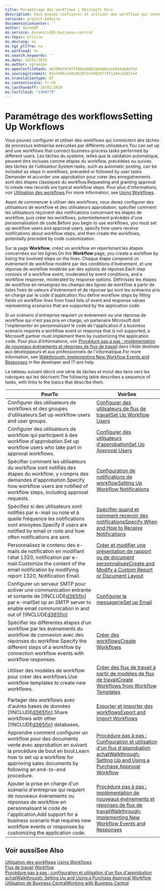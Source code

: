 ```yaml
---
title: Paramétrage des workflows | Microsoft Docs
description: Vous pouvez configurer et utiliser des workflows qui connectent des tâches de processus entreprise exécutées par différents utilisateurs. Les tâches du système, telles que la validation automatique, peuvent être incluses comme étapes du workflow, précédées ou suivies des tâches de l'utilisateur. Demander et accorder une approbation pour créer des enregistrements sont des étapes classiques du workflow.
services: project-madeira
documentationcenter: ''
author: SorenGP
ms.service: dynamics365-business-central
ms.topic: article
ms.devlang: na
ms.tgt_pltfrm: na
ms.workload: na
ms.search.keywords: ''
ms.date: 10/01/2019
ms.author: sgroespe
ms.openlocfilehash: dd399a74f4f5f08dab9b3abe86cac6844ab8efbd
ms.sourcegitcommit: 02e704bc3e01d62072144919774f1244c42827e4
ms.translationtype: HT
ms.contentlocale: fr-FR
ms.lasthandoff: 10/01/2019
ms.locfileid: "2304779"
---
```

# <a name="setting-up-workflows"></a><span data-ttu-id="4e64e-105">Paramétrage des workflows</span><span class="sxs-lookup"><span data-stu-id="4e64e-105">Setting Up Workflows</span></span>
<span data-ttu-id="4e64e-106">Vous pouvez configurer et utiliser des workflows qui connectent des tâches de processus entreprise exécutées par différents utilisateurs.</span><span class="sxs-lookup"><span data-stu-id="4e64e-106">You can set up and use workflows that connect business-process tasks performed by different users.</span></span> <span data-ttu-id="4e64e-107">Les tâches du système, telles que la validation automatique, peuvent être incluses comme étapes du workflow, précédées ou suivies des tâches de l'utilisateur.</span><span class="sxs-lookup"><span data-stu-id="4e64e-107">System tasks, such as automatic posting, can be included as steps in workflows, preceded or followed by user tasks.</span></span> <span data-ttu-id="4e64e-108">Demander et accorder une approbation pour créer des enregistrements sont des étapes classiques du workflow.</span><span class="sxs-lookup"><span data-stu-id="4e64e-108">Requesting and granting approval to create new records are typical workflow steps.</span></span> <span data-ttu-id="4e64e-109">Pour plus d'informations, voir [Utilisation des workflows](across-use-workflows.md).</span><span class="sxs-lookup"><span data-stu-id="4e64e-109">For more information, see [Using Workflows](across-use-workflows.md).</span></span>  

 <span data-ttu-id="4e64e-110">Avant de commencer à utiliser des workflows, vous devez configurer des utilisateurs de workflow et des utilisateurs approbation, spécifier comment les utilisateurs reçoivent des notifications concernant les étapes de workflow, puis créer les workflows, potentiellement précédés d'une personnalisation de code.</span><span class="sxs-lookup"><span data-stu-id="4e64e-110">Before you begin to use workflows, you must set up workflow users and approval users, specify how users receive notifications about workflow steps, and then create the workflows, potentially preceded by code customization.</span></span>  

 <span data-ttu-id="4e64e-111">Sur la page **Workflow**, créez un workflow en répertoriant les étapes concernées sur les lignes.</span><span class="sxs-lookup"><span data-stu-id="4e64e-111">On the **Workflow** page, you create a workflow by listing the involved steps on the lines.</span></span> <span data-ttu-id="4e64e-112">Chaque étape comprend un événement de workflow modéré par des conditions d'événement, et une réponse de workflow modérée par des options de réponse.</span><span class="sxs-lookup"><span data-stu-id="4e64e-112">Each step consists of a workflow event, moderated by event conditions, and a workflow response, moderated by response options.</span></span> <span data-ttu-id="4e64e-113">Définissez les étapes de workflow en renseignez les champs des lignes de workflow à partir de listes fixes de valeurs d'événement et de réponse qui sont les scénarios pris en charge par le code d'application.</span><span class="sxs-lookup"><span data-stu-id="4e64e-113">You define workflow steps by filling fields on workflow lines from fixed lists of event and response values representing scenarios that are supported by the application code.</span></span>  

 <span data-ttu-id="4e64e-114">Si un scénario d'entreprise requiert un événement ou une réponse de workflow qui n'est pas pris en charge, un partenaire Microsoft doit l'implémenter en personnalisant le code de l'application.</span><span class="sxs-lookup"><span data-stu-id="4e64e-114">If a business scenario requires a workflow event or response that is not supported, a Microsoft partner must implement them by customizing the application code.</span></span> <span data-ttu-id="4e64e-115">Pour plus d'informations, voir [Procédure pas à pas : implémentation de nouveaux événements et réponses de flux de travail](/dynamics-nav/Walkthrough--Implementing-New-Workflow-Events-and-Responses) dans l'Aide destinée aux développeurs et aux professionnels de l'informatique.</span><span class="sxs-lookup"><span data-stu-id="4e64e-115">For more information, see [Walkthrough: Implementing New Workflow Events and Responses](/dynamics-nav/Walkthrough--Implementing-New-Workflow-Events-and-Responses) in the developer and IT-pro help.</span></span>

 <span data-ttu-id="4e64e-116">Le tableau suivant décrit une série de tâches et inclut des liens vers les rubriques qui les décrivent.</span><span class="sxs-lookup"><span data-stu-id="4e64e-116">The following table describes a sequence of tasks, with links to the topics that describe them.</span></span>  

|<span data-ttu-id="4e64e-117">**Pour**</span><span class="sxs-lookup"><span data-stu-id="4e64e-117">**To**</span></span>|<span data-ttu-id="4e64e-118">**Voir**</span><span class="sxs-lookup"><span data-stu-id="4e64e-118">**See**</span></span>|  
|------------|-------------|  
|<span data-ttu-id="4e64e-119">Configurer des utilisateurs de workflows et des groupes d'utilisateurs.</span><span class="sxs-lookup"><span data-stu-id="4e64e-119">Set up workflow users and user groups.</span></span>|[<span data-ttu-id="4e64e-120">Configurer des utilisateurs de flux de travail</span><span class="sxs-lookup"><span data-stu-id="4e64e-120">Set Up Workflow Users</span></span>](across-how-to-set-up-workflow-users.md)|  
|<span data-ttu-id="4e64e-121">Configurer des utilisateurs de workflow qui participent à des workflow d'approbation.</span><span class="sxs-lookup"><span data-stu-id="4e64e-121">Set up workflow users who take part in approval workflows.</span></span>|[<span data-ttu-id="4e64e-122">Configurer des utilisateurs d'approbation</span><span class="sxs-lookup"><span data-stu-id="4e64e-122">Set Up Approval Users</span></span>](across-how-to-set-up-approval-users.md)|  
|<span data-ttu-id="4e64e-123">Spécifier comment les utilisateurs du workflow sont notifiés des étapes du workflow, y compris des demandes d'approbation.</span><span class="sxs-lookup"><span data-stu-id="4e64e-123">Specify how workflow users are notified of workflow steps, including approval requests.</span></span>|[<span data-ttu-id="4e64e-124">Configuration de notifications de workflow</span><span class="sxs-lookup"><span data-stu-id="4e64e-124">Setting Up Workflow Notifications</span></span>](across-setting-up-workflow-notifications.md)|  
|<span data-ttu-id="4e64e-125">Spécifiez si des utilisateurs sont notifiés par e-mail ou note et à quelle fréquence les notifications sont envoyées.</span><span class="sxs-lookup"><span data-stu-id="4e64e-125">Specify if users are notified by email or note and how often notifications are sent.</span></span>|[<span data-ttu-id="4e64e-126">Spécifier quand et comment recevoir des notifications</span><span class="sxs-lookup"><span data-stu-id="4e64e-126">Specify When and How to Receive Notifications</span></span>](across-how-to-specify-when-and-how-to-receive-notifications.md)|  
|<span data-ttu-id="4e64e-127">Personnalisez le contenu des e-mails de notification en modifiant l'état 1320, notification par e-mail.</span><span class="sxs-lookup"><span data-stu-id="4e64e-127">Customize the content of the email notification by modifying report 1320, Notification Email.</span></span>|[<span data-ttu-id="4e64e-128">Créer et modifier une présentation de rapport ou de document personnalisée</span><span class="sxs-lookup"><span data-stu-id="4e64e-128">Create and Modify a Custom Report or Document Layout</span></span>](ui-how-create-custom-report-layout.md)|  
|<span data-ttu-id="4e64e-129">Configurer un serveur SMTP pour activer une communication entrante et sortante de [!INCLUDE[d365fin](includes/d365fin_md.md)] par e-mail</span><span class="sxs-lookup"><span data-stu-id="4e64e-129">Set up an SMTP server to enable email communication in and out of [!INCLUDE[d365fin](includes/d365fin_md.md)]</span></span>|[<span data-ttu-id="4e64e-130">Configurer la messagerie</span><span class="sxs-lookup"><span data-stu-id="4e64e-130">Set up Email</span></span>](admin-how-setup-email.md)|
|<span data-ttu-id="4e64e-131">Spécifier les différentes étapes d'un workflow par les événements du workflow de connexion avec des réponses du workflow.</span><span class="sxs-lookup"><span data-stu-id="4e64e-131">Specify the different steps of a workflow by connection workflow events with workflow responses.</span></span>|[<span data-ttu-id="4e64e-132">Créer des workflows</span><span class="sxs-lookup"><span data-stu-id="4e64e-132">Create Workflows</span></span>](across-how-to-create-workflows.md)|  
|<span data-ttu-id="4e64e-133">Utiliser des modèles de workflow pour créer des workflows.</span><span class="sxs-lookup"><span data-stu-id="4e64e-133">Use workflow templates to create new workflows.</span></span>|[<span data-ttu-id="4e64e-134">Créer des flux de travail à partir de modèles de flux de travail</span><span class="sxs-lookup"><span data-stu-id="4e64e-134">Create Workflows from Workflow Templates</span></span>](across-how-to-create-workflows-from-workflow-templates.md)|  
|<span data-ttu-id="4e64e-135">Partager des workflows avec d'autres bases de données [!INCLUDE[d365fin](includes/d365fin_md.md)].</span><span class="sxs-lookup"><span data-stu-id="4e64e-135">Share workflows with other [!INCLUDE[d365fin](includes/d365fin_md.md)] databases.</span></span>|[<span data-ttu-id="4e64e-136">Exporter et importer des workflows</span><span class="sxs-lookup"><span data-stu-id="4e64e-136">Export and Import Workflows</span></span>](across-how-to-export-and-import-workflows.md)|  
|<span data-ttu-id="4e64e-137">Apprendre comment configurer un workflow pour des documents vente avec approbation en suivant la procédure de bout en bout.</span><span class="sxs-lookup"><span data-stu-id="4e64e-137">Learn how to set up a workflow for approving sales documents by following an end-to-end procedure.</span></span>|[<span data-ttu-id="4e64e-138">Procédure pas à pas : Configuration et utilisation d'un flux d'approbation achat</span><span class="sxs-lookup"><span data-stu-id="4e64e-138">Walkthrough: Setting Up and Using a Purchase Approval Workflow</span></span>](walkthrough-setting-up-and-using-a-purchase-approval-workflow.md)|  
|<span data-ttu-id="4e64e-139">Ajouter la prise en charge d'un scénario d'entreprise qui requiert de nouveaux événements ou réponses de workflow en personnalisant le code de l'application.</span><span class="sxs-lookup"><span data-stu-id="4e64e-139">Add support for a business scenario that requires new workflow events or responses by customizing the application code.</span></span>|[<span data-ttu-id="4e64e-140">Procédure pas à pas : implémentation de nouveaux événements et réponses de flux de travail</span><span class="sxs-lookup"><span data-stu-id="4e64e-140">Walkthrough: Implementing New Workflow Events and Responses</span></span>](/dynamics-nav/Walkthrough--Implementing-New-Workflow-Events-and-Responses)|  

## <a name="see-also"></a><span data-ttu-id="4e64e-141">Voir aussi</span><span class="sxs-lookup"><span data-stu-id="4e64e-141">See Also</span></span>  
 <span data-ttu-id="4e64e-142">[Utilisation des workflows](across-use-workflows.md) </span><span class="sxs-lookup"><span data-stu-id="4e64e-142">[Using Workflows](across-use-workflows.md) </span></span>  
 <span data-ttu-id="4e64e-143">[Flux de travail](across-workflow.md) </span><span class="sxs-lookup"><span data-stu-id="4e64e-143">[Workflow](across-workflow.md) </span></span>  
 [<span data-ttu-id="4e64e-144">Procédure pas à pas : configuration et utilisation d'un flux d'approbation achat</span><span class="sxs-lookup"><span data-stu-id="4e64e-144">Walkthrough: Setting Up and Using a Purchase Approval Workflow</span></span>](walkthrough-setting-up-and-using-a-purchase-approval-workflow.md)  
 [<span data-ttu-id="4e64e-145">Utilisation de Business Central</span><span class="sxs-lookup"><span data-stu-id="4e64e-145">Working with Business Central</span></span>](ui-work-product.md)
